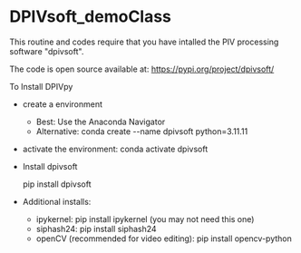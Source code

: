# DPIVsoft_demoClass

This routine and codes require that you have intalled the PIV processing software "dpivsoft". 

The code is open source available at: https://pypi.org/project/dpivsoft/ 

To Install DPIVpy

* create a environment

    * Best: Use the Anaconda Navigator
    * Alternative:
        conda create --name dpivsoft python=3.11.11
      
* activate the environment:
    conda activate dpivsoft

* Install dpivsoft

    pip install dpivsoft
  
* Additional installs:

  * ipykernel: pip install ipykernel (you may not need this one)
  * siphash24: pip install siphash24
  * openCV (recommended for video editing): pip install opencv-python
